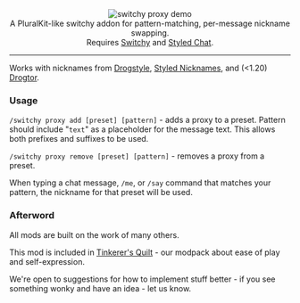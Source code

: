 <center><img alt="switchy proxy demo" src="https://github.com/sisby-folk/switchy-proxy/assets/55819817/2e1b85d2-9492-4a57-a1dd-5612b406a198"/><br/>
A PluralKit-like switchy addon for pattern-matching, per-message nickname swapping.<br/>
Requires <a href="https://modrinth.com/mod/switchy">Switchy</a> and <a href="https://modrinth.com/mod/styled-chat">Styled Chat</a>.
</center>

---

Works with nicknames from [Drogstyle](https://modrinth.com/mod/drogstyle), [Styled Nicknames](https://modrinth.com/mod/styled-nicknames), and (<1.20) [Drogtor](https://modrinth.com/mod/drogtor).

### Usage

`/switchy proxy add [preset] [pattern]` - adds a proxy to a preset. Pattern should include "`text`" as a placeholder for the message text. This allows both prefixes and suffixes to be used.

`/switchy proxy remove [preset] [pattern]` - removes a proxy from a preset.

When typing a chat message, `/me`, or `/say` command that matches your pattern, the nickname for that preset will be used.

### Afterword

All mods are built on the work of many others.

This mod is included in [Tinkerer's Quilt](https://modrinth.com/modpack/tinkerers-quilt) - our modpack about ease of
play and self-expression.

We're open to suggestions for how to implement stuff better - if you see something wonky and have an idea - let us know.
